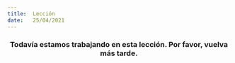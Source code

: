 ```yaml
---
title:  Lección
date:   25/04/2021
---
```


### <center>Todavía estamos trabajando en esta lección. Por favor, vuelva más tarde.</center>